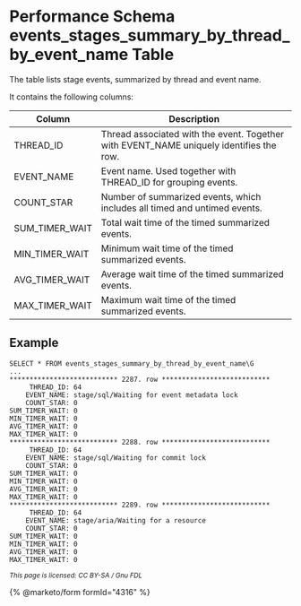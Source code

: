
# Performance Schema events_stages_summary_by_thread_by_event_name Table

The table lists stage events, summarized by thread and event name.


It contains the following columns:



| Column | Description |
| --- | --- |
| THREAD_ID | Thread associated with the event. Together with EVENT_NAME uniquely identifies the row. |
| EVENT_NAME | Event name. Used together with THREAD_ID for grouping events. |
| COUNT_STAR | Number of summarized events, which includes all timed and untimed events. |
| SUM_TIMER_WAIT | Total wait time of the timed summarized events. |
| MIN_TIMER_WAIT | Minimum wait time of the timed summarized events. |
| AVG_TIMER_WAIT | Average wait time of the timed summarized events. |
| MAX_TIMER_WAIT | Maximum wait time of the timed summarized events. |



## Example


```
SELECT * FROM events_stages_summary_by_thread_by_event_name\G
...
*************************** 2287. row ***************************
     THREAD_ID: 64
    EVENT_NAME: stage/sql/Waiting for event metadata lock
    COUNT_STAR: 0
SUM_TIMER_WAIT: 0
MIN_TIMER_WAIT: 0
AVG_TIMER_WAIT: 0
MAX_TIMER_WAIT: 0
*************************** 2288. row ***************************
     THREAD_ID: 64
    EVENT_NAME: stage/sql/Waiting for commit lock
    COUNT_STAR: 0
SUM_TIMER_WAIT: 0
MIN_TIMER_WAIT: 0
AVG_TIMER_WAIT: 0
MAX_TIMER_WAIT: 0
*************************** 2289. row ***************************
     THREAD_ID: 64
    EVENT_NAME: stage/aria/Waiting for a resource
    COUNT_STAR: 0
SUM_TIMER_WAIT: 0
MIN_TIMER_WAIT: 0
AVG_TIMER_WAIT: 0
MAX_TIMER_WAIT: 0
```


<sub>_This page is licensed: CC BY-SA / Gnu FDL_</sub>


{% @marketo/form formId="4316" %}
